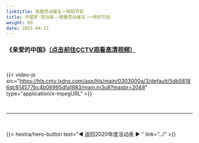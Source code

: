```yaml
---
linktitle: 致敬劳动者五一特别节目
title: 中国梦·劳动美——致敬劳动者五·一特别节目
weight: 09
date: 2025-04-17
---
```


### 《亲爱的中国》[（点击前往CCTV观看高清视频）](https://tv.cctv.com/2020/05/01/VIDEc7UJAMPPN439s3oTVDZr200501.shtml)

<br>

{{< video-js src="https://hls.cntv.lxdns.com/asp/hls/main/0303000a/3/default/5db58186dc614577bc4b06995dfa1883/main.m3u8?maxbr=2048" type="application/x-mpegURL" >}}



<br>
<hr>
<br>

{{< hextra/hero-button text="◀ 返回2020年度活动表 ▶ " link="../" >}}

